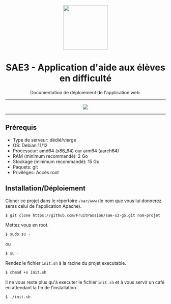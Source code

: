 <br><br>
<div align="center">
   <img src="https://imgur.com/mAozU4s.png" height="140px">
  <h1>SAE3 - Application d'aide aux élèves en difficulté</h1>
  <p>
    Documentation de déploiement de l'application web.
    <br />
  </p>
</div>

***
<div align="center">
<img src="https://camo.githubusercontent.com/4bc4b80fb435c49242edde00eecfd62b2bfebc2931e83fd5f0b651192a290386/68747470733a2f2f696d6775722e636f6d2f784b6249336e662e706e67">
</div>

***

## Prérequis

- Type de serveur: dédié/vierge
- OS: Debian 11/12
- Processeur: amd64 (x86_64) our arm64 (aarch64)
- RAM (minimum recommandé): 2 Go
- Stockage (minimum recommandé): 15 Go 
- Paquets: git
- Privilèges: Accès root

## Installation/Déploiement

Cloner ce projet dans le répertoire `/var/www` (le nom que vous lui donnerez seras celui de l'application Apache).

```bash
$ git clone https://github.com/FruitPassion/sae-s3-g5.git nom-projet
```

Mettez vous en root.

```bash
$ sudo su -
```

ou


```bash
$ su -
```

Rendez le fichier `init.sh` à la racine du projet executable.

```bash
$ chmod +x init.sh
```

Il ne vous reste plus qu'à executer le fichier `init.sh` et à vous servir un café en attendant la fin de l'installation.

```bash
$ ./init.sh
```

